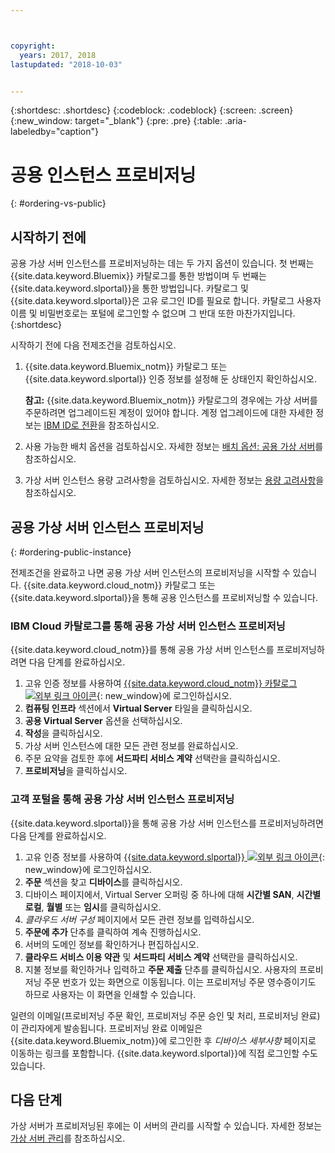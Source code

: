 ```yaml
---



copyright:
  years: 2017, 2018
lastupdated: "2018-10-03"


---
```


{:shortdesc: .shortdesc}
{:codeblock: .codeblock}
{:screen: .screen}
{:new_window: target="_blank"}
{:pre: .pre}
{:table: .aria-labeledby="caption"}

# 공용 인스턴스 프로비저닝
{: #ordering-vs-public}

## 시작하기 전에
공용 가상 서버 인스턴스를 프로비저닝하는 데는 두 가지 옵션이 있습니다. 첫 번째는 {{site.data.keyword.Bluemix}} 카탈로그를 통한 방법이며 두 번째는 {{site.data.keyword.slportal}}을 통한 방법입니다. 카탈로그 및 {{site.data.keyword.slportal}}은 고유 로그인 ID를 필요로 합니다. 카탈로그 사용자 이름 및 비밀번호로는 포털에 로그인할 수 없으며 그 반대 또한 마찬가지입니다.
{:shortdesc}

시작하기 전에 다음 전제조건을 검토하십시오.

  1. {{site.data.keyword.Bluemix_notm}} 카탈로그 또는 {{site.data.keyword.slportal}} 인증 정보를 설정해 둔 상태인지 확인하십시오.

     **참고:** {{site.data.keyword.Bluemix_notm}} 카탈로그의 경우에는 가상 서버를 주문하려면 업그레이드된 계정이 있어야 합니다. 계정 업그레이드에 대한 자세한 정보는 [IBM ID로 전환](https://console.bluemix.net/docs/admin/softlayerlink.html)을 참조하십시오.

  2. 사용 가능한 배치 옵션을 검토하십시오. 자세한 정보는 [배치 옵션: 공용 가상 서버](../vsi/vsi_public.html)를 참조하십시오.

  3. 가상 서버 인스턴스 용량 고려사항을 검토하십시오.  자세한 정보는 [용량 고려사항](ts_capacity_bp.html)을 참조하십시오.

## 공용 가상 서버 인스턴스 프로비저닝
{: #ordering-public-instance}

전제조건을 완료하고 나면 공용 가상 서버 인스턴스의 프로비저닝을 시작할 수 있습니다. {{site.data.keyword.cloud_notm}} 카탈로그 또는 {{site.data.keyword.slportal}}을 통해 공용 인스턴스를 프로비저닝할 수 있습니다.

### IBM Cloud 카탈로그를 통해 공용 가상 서버 인스턴스 프로비저닝
{{site.data.keyword.cloud_notm}}를 통해 공용 가상 서버 인스턴스를 프로비저닝하려면 다음 단계를 완료하십시오.

  1. 고유 인증 정보를 사용하여 [{{site.data.keyword.cloud_notm}} 카탈로그 ![외부 링크 아이콘](../icons/launch-glyph.svg "외부 링크 아이콘")](https://console.bluemix.net/catalog/){: new_window}에 로그인하십시오. 
  2. **컴퓨팅 인프라** 섹션에서 **Virtual Server** 타일을 클릭하십시오.
  3. **공용 Virtual Server** 옵션을 선택하십시오.
  4. **작성**을 클릭하십시오.
  5. 가상 서버 인스턴스에 대한 모든 관련 정보를 완료하십시오. 
  6. 주문 요약을 검토한 후에 **서드파티 서비스 계약** 선택란을 클릭하십시오. 
  7. **프로비저닝**을 클릭하십시오. 
  
### 고객 포털을 통해 공용 가상 서버 인스턴스 프로비저닝
{{site.data.keyword.slportal}}을 통해 공용 가상 서버 인스턴스를 프로비저닝하려면 다음 단계를 완료하십시오.

  1. 고유 인증 정보를 사용하여 [{{site.data.keyword.slportal}} ![외부 링크 아이콘](../icons/launch-glyph.svg "외부 링크 아이콘")](https://control.softlayer.com/){: new_window}에 로그인하십시오.
  2. **주문** 섹션을 찾고 **디바이스**를 클릭하십시오. 
  3. 디바이스 페이지에서, Virtual Server 오퍼링 중 하나에 대해 **시간별 SAN**, **시간별 로컬**, **월별** 또는 **임시**를 클릭하십시오. 
  4. *클라우드 서버 구성* 페이지에서 모든 관련 정보를 입력하십시오.
  5. **주문에 추가** 단추를 클릭하여 계속 진행하십시오.
  6. 서버의 도메인 정보를 확인하거나 편집하십시오.
  7. **클라우드 서비스 이용 약관** 및 **서드파티 서비스 계약** 선택란을 클릭하십시오.
  8. 지불 정보를 확인하거나 입력하고 **주문 제출** 단추를 클릭하십시오. 사용자의 프로비저닝 주문 번호가 있는 화면으로 이동됩니다. 이는 프로비저닝 주문 영수증이기도 하므로 사용자는 이 화면을 인쇄할 수 있습니다.

 일련의 이메일(프로비저닝 주문 확인, 프로비저닝 주문 승인 및 처리, 프로비저닝 완료)이 관리자에게 발송됩니다. 프로비저닝 완료 이메일은 {{site.data.keyword.Bluemix_notm}}에 로그인한 후 *디바이스 세부사항* 페이지로 이동하는 링크를 포함합니다. {{site.data.keyword.slportal}}에 직접 로그인할 수도 있습니다.

## 다음 단계
가상 서버가 프로비저닝된 후에는 이 서버의 관리를 시작할 수 있습니다. 자세한 정보는 [가상 서버 관리](../vsi/vsi_managing.html)를 참조하십시오.
